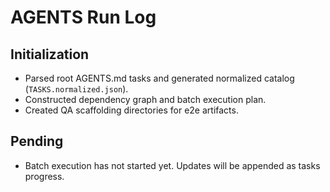 # AGENTS Run Log

## Initialization
- Parsed root AGENTS.md tasks and generated normalized catalog (`TASKS.normalized.json`).
- Constructed dependency graph and batch execution plan.
- Created QA scaffolding directories for e2e artifacts.

## Pending
- Batch execution has not started yet. Updates will be appended as tasks progress.
